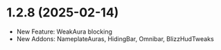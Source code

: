 # 1.2.8 (2025-02-14)

- New Feature: WeakAura blocking
- New Addons: NameplateAuras, HidingBar, Omnibar, BlizzHudTweaks
